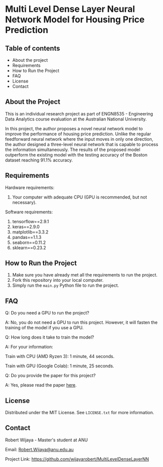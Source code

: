 ﻿# Multi Level Dense Layer Neural Network Model for Housing Price Prediction 


## Table of contents

 - About the project
 - Requirements
 - How to Run the Project
 - FAQ
 - License
 - Contact


## About the Project


This is an individual research project as part of ENGN8535 - Engineering Data Analytics course evaluation at the Australian National University.

In this project, the author proposes a novel neural network model to improve the performance of housing price prediction. Unlike the regular feedforward neural network where the input moves in only one direction, the author designed a three-level neural network that is capable to process the information simultaneously. The results of the proposed model outperform the existing model with the testing accuracy of the Boston dataset reaching 91.1% accuracy.



## Requirements

Hardware requirements:
1. Your computer with adequate CPU (GPU is recommended, but not necessary).

Software requirements:

 1. tensorflow==2.9.1
 2. keras==2.9.0
 3. matplotlib==3.3.2
 4. pandas==1.1.3
 5. seaborn==0.11.2
 6. sklearn==0.23.2



## How to Run the Project

1. Make sure you have already met all the requirements to run the project.
2. Fork this repository into your local computer.
3. Simply run the `main.py` Python file to run the project.

## FAQ

Q: Do you need a GPU to run the project?

A: No, you do not need a GPU to run this project. However, it will fasten the training of the model if you use a GPU.

Q: How long does it take to train the model?

A: For your information: 

Train with CPU (AMD Ryzen 3): 1 minute, 44 seconds. 

Train with GPU (Google Colab): 1 minute, 25 seconds.

Q: Do you provide the paper for this project?

A: Yes, please read the paper [here](https://github.com/wijayarobert/MultiLevelDenseLayerNN/blob/main/Paper.pdf).
## License

Distributed under the MIT License. See `LICENSE.txt` for more information.

## Contact

Robert Wijaya - Master's student at ANU

Email: Robert.Wijaya@anu.edu.au

Project Link: https://github.com/wijayarobert/MultiLevelDenseLayerNN



